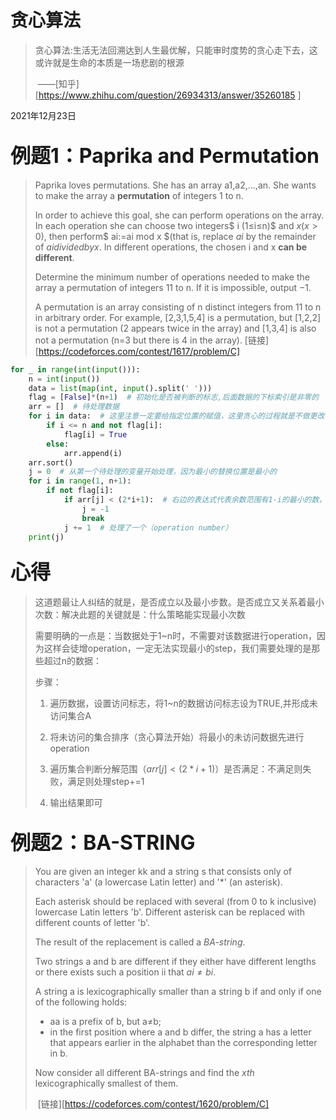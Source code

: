 # 贪心算法

> 贪心算法:生活无法回溯达到人生最优解，只能审时度势的贪心走下去，这或许就是生命的本质是一场悲剧的根源                                                                            
>
> ​                                                     																		                    ——[知乎][https://www.zhihu.com/question/26934313/answer/35260185 ]

2021年12月23日

##  <Font size=6>例题1：Paprika and Permutation </font>

>Paprika loves permutations. She has an array a1,a2,…,an. She wants to make the array a **permutation** of integers 1 to n.
>
>In order to achieve this goal, she can perform operations on the array. In each operation she can choose two integers$ i (1≤i≤n)$ and $x (x>0)$, then perform$ ai:=ai mod x  $(that is, replace $ai$ by the remainder of $ai divided by x$. In different operations, the chosen i and x **can be different**.
>
>Determine the minimum number of operations needed to make the array a permutation of integers 11 to n. If it is impossible, output −1.
>
>A permutation is an array consisting of n distinct integers from 11 to n in arbitrary order. For example, [2,3,1,5,4] is a permutation, but [1,2,2] is not a permutation (2 appears twice in the array) and [1,3,4] is also not a permutation (n=3 but there is 4 in the array).																															                    		[链接][https://codeforces.com/contest/1617/problem/C]


```python
for _ in range(int(input())):
    n = int(input())
    data = list(map(int, input().split(' ')))
    flag = [False]*(n+1)  # 初始化是否被判断的标志,后面数据的下标索引是非零的
    arr = []  # 待处理数据
    for i in data:  # 这里注意一定要给指定位置的赋值，这里贪心的过程就是不做更改，用最小的step来实现
        if i <= n and not flag[i]:
            flag[i] = True
        else:
            arr.append(i)
    arr.sort()
    j = 0  # 从第一个待处理的变量开始处理，因为最小的替换位置是最小的
    for i in range(1, n+1):
        if not flag[i]:
            if arr[j] < (2*i+1):  # 右边的表达式代表余数范围有1-i的最小的数，可以算出了这个表达式，利用数学归纳法好想一点
                j = -1
                break
            j += 1  # 处理了一个（operation number）
    print(j)
```

### <font size=6>心得</font>

> 这道题最让人纠结的就是，是否成立以及最小步数。是否成立又关系着最小次数：解决此题的关键就是：什么策略能实现最小次数
>
> 需要明确的一点是：当数据处于1~n时，不需要对该数据进行operation，因为这样会徒增operation，一定无法实现最小的step，我们需要处理的是那些超过n的数据：
>
> 步骤：
>
> 1. 遍历数据，设置访问标志，将1~n的数据访问标志设为TRUE,并形成未访问集合A
>
> 2. 将未访问的集合排序（贪心算法开始）将最小的未访问数据先进行operation
>
>    [^_^]: 其原因是越大的数据operation产生的处理数据就越多，如果先给它们进行处理的话，后面就有可能产生小的数据operation无法得到合适数据.------>这里的贪心策略就是给每个位置的数一个最接近它最大分解（operation）范围的数据
>
> 3. 遍历集合判断分解范围（$arr[j]<(2*i+1)$）是否满足：不满足则失败，满足则处理step+=1
>
> 4. 输出结果即可

## <Font size=6>例题2：BA-STRING </font>

>You are given an integer kk and a string s that consists only of characters 'a' (a lowercase Latin letter) and '*' (an asterisk).
>
>Each asterisk should be replaced with several (from 0 to k inclusive) lowercase Latin letters 'b'. Different asterisk can be replaced with different counts of letter 'b'.
>
>The result of the replacement is called a *BA-string*.
>
>Two strings a and b are different if they either have different lengths or there exists such a position ii that $ai≠bi$.
>
>A string a is lexicographically smaller than a string b if and only if one of the following holds:
>
>- aa is a prefix of b, but a≠b;
>- in the first position where a and b differ, the     string a has     a letter that appears earlier in the alphabet than the corresponding     letter in b.
>
>Now consider all different BA-strings and find the $xth$ lexicographically smallest of them.
>
>​                                                                                                                                                        [链接][https://codeforces.com/contest/1620/problem/C]